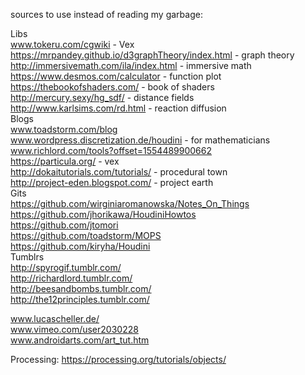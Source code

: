 sources to use instead of reading my garbage:      
  
Libs  
www.tokeru.com/cgwiki  - Vex  
https://mrpandey.github.io/d3graphTheory/index.html - graph theory    
http://immersivemath.com/ila/index.html  - immersive math     
https://www.desmos.com/calculator - function plot  
https://thebookofshaders.com/  - book of shaders   
http://mercury.sexy/hg_sdf/ - distance fields  
http://www.karlsims.com/rd.html - reaction diffusion  
Blogs   
www.toadstorm.com/blog    
www.wordpress.discretization.de/houdini - for mathematicians    
www.richlord.com/tools?offset=1554489900662      
https://particula.org/ - vex   
http://dokaitutorials.com/tutorials/ - procedural town  
http://project-eden.blogspot.com/ - project earth    
Gits  
https://github.com/wirginiaromanowska/Notes_On_Things     
https://github.com/jhorikawa/HoudiniHowtos    
https://github.com/jtomori  
https://github.com/toadstorm/MOPS     
https://github.com/kiryha/Houdini   
Tumblrs  
http://spyrogif.tumblr.com/    
http://richardlord.tumblr.com/   
http://beesandbombs.tumblr.com/   
http://the12principles.tumblr.com/   

www.lucascheller.de/    
www.vimeo.com/user2030228   
www.androidarts.com/art_tut.htm   


Processing:
https://processing.org/tutorials/objects/




